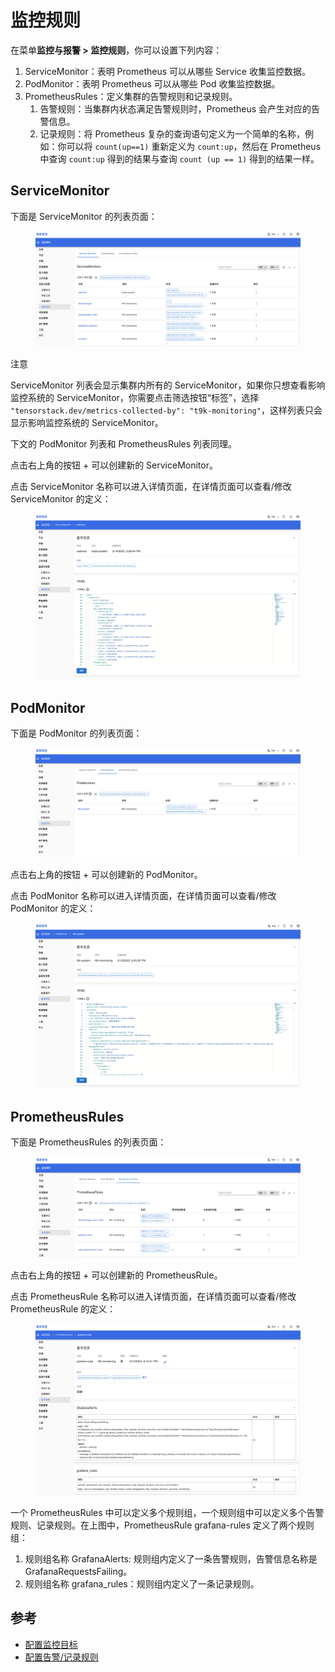 # 监控规则

在菜单**监控与报警 > 监控规则**，你可以设置下列内容：
1. ServiceMonitor：表明 Prometheus 可以从哪些 Service 收集监控数据。
2. PodMonitor：表明 Prometheus 可以从哪些 Pod 收集监控数据。
3. PrometheusRules：定义集群的告警规则和记录规则。
    1. 告警规则：当集群内状态满足告警规则时，Prometheus 会产生对应的告警信息。
    2. 记录规则：将 Prometheus 复杂的查询语句定义为一个简单的名称，例如：你可以将 `count(up==1)` 重新定义为 `count:up`，然后在 Prometheus 中查询 `count:up` 得到的结果与查询 `count (up == 1)` 得到的结果一样。

## ServiceMonitor

下面是 ServiceMonitor 的列表页面：

<figure class="screenshot">
  <img alt="servicemonitor-list" src="../../assets/cluster-admin-ui/monitoring-alerting/monitor-rule/servicemonitor-list.png" />
</figure>

<aside class="note">
<div class="title">注意</div>

ServiceMonitor 列表会显示集群内所有的 ServiceMonitor，如果你只想查看影响监控系统的 ServiceMonitor，你需要点击筛选按钮“标签”，选择 `"tensorstack.dev/metrics-collected-by": "t9k-monitoring"`，这样列表只会显示影响监控系统的 ServiceMonitor。

下文的 PodMonitor 列表和 PrometheusRules 列表同理。

</aside>

点击右上角的按钮 + 可以创建新的 ServiceMonitor。

点击 ServiceMonitor 名称可以进入详情页面，在详情页面可以查看/修改 ServiceMonitor 的定义：

<figure class="screenshot">
  <img alt="servicemonitor-detail" src="../../assets/cluster-admin-ui/monitoring-alerting/monitor-rule/servicemonitor-detail.png" />
</figure>

## PodMonitor

下面是 PodMonitor 的列表页面：

<figure class="screenshot">
  <img alt="podmonitor-list" src="../../assets/cluster-admin-ui/monitoring-alerting/monitor-rule/podmonitor-list.png" />
</figure>

点击右上角的按钮 + 可以创建新的 PodMonitor。

点击 PodMonitor 名称可以进入详情页面，在详情页面可以查看/修改 PodMonitor 的定义：

<figure class="screenshot">
  <img alt="podmonitor-detail" src="../../assets/cluster-admin-ui/monitoring-alerting/monitor-rule/podmonitor-detail.png" />
</figure>

## PrometheusRules

下面是 PrometheusRules 的列表页面：

<figure class="screenshot">
  <img alt="prometheusrule-list" src="../../assets/cluster-admin-ui/monitoring-alerting/monitor-rule/prometheusrule-list.png" />
</figure>

点击右上角的按钮 + 可以创建新的 PrometheusRule。

点击 PrometheusRule 名称可以进入详情页面，在详情页面可以查看/修改 PrometheusRule 的定义：

<figure class="screenshot">
  <img alt="prometheusrule-detail" src="../../assets/cluster-admin-ui/monitoring-alerting/monitor-rule/prometheusrule-detail.png" />
</figure>

一个 PrometheusRules 中可以定义多个规则组，一个规则组中可以定义多个告警规则、记录规则。在上图中，PrometheusRule grafana-rules 定义了两个规则组：
1. 规则组名称 GrafanaAlerts: 规则组内定义了一条告警规则，告警信息名称是 GrafanaRequestsFailing。
2. 规则组名称 grafana_rules：规则组内定义了一条记录规则。

## 参考

* [配置监控目标](../../monitoring-and-log-system/sys-config.md#监控目标)
* [配置告警/记录规则](../../monitoring-and-log-system/sys-config.md#告警记录规则)
